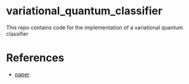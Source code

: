 # variational_quantum_classifier
This repo contains code for the implementation of a variational quantum classifier

# References
- [paper](https://arxiv.org/abs/1804.00633)
